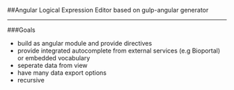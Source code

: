 ##Angular Logical Expression Editor
based on gulp-angular generator

---
###Goals 
 - build as angular module and provide directives
 - provide integrated autocomplete from external services (e.g Bioportal) or embedded vocabulary
 - seperate data from view
 - have many data export options
 - recursive
